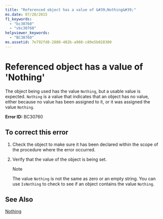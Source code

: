 ```yaml
---
title: "Referenced object has a value of &#39;Nothing&#39;"
ms.date: 07/20/2015
f1_keywords: 
  - "bc30760"
  - "vbc30760"
helpviewer_keywords: 
  - "BC30760"
ms.assetid: 7e792fd8-2880-402b-a908-c89e5b028300
---
```

# Referenced object has a value of &#39;Nothing&#39;
The object being used has the value `Nothing`, but a usable value is expected. `Nothing` is a value that indicates that an object has no value, either because no value has been assigned to it, or it was assigned the value `Nothing`.  
  
 **Error ID:** BC30760  
  
## To correct this error  
  
1. Check the object to make sure it has been declared within the scope of the procedure where the error occurred.  
  
2. Verify that the value of the object is being set.  
  
   > [!NOTE]
   >  The value `Nothing` is not the same as zero or an empty string. You can use `IsNothing` to check to see if an object contains the value `Nothing`.  
  
## See Also  
 [Nothing](../../visual-basic/language-reference/nothing.md)  
 
